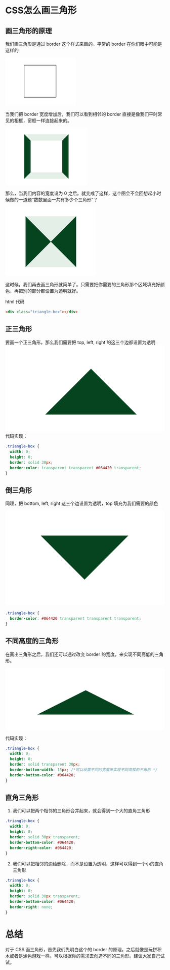 # CSS怎么画三角形

## 画三角形的原理

我们画三角形是通过 border 这个样式来画的。平常的 border 在你们眼中可能是这样的

![slim-border](../assets/images/triangle-slim-border.png)

当我们把 border 宽度增加后，我们可以看到相邻的 border 直接是像我们平时常见的相框，窗框一样连接起来的。

![blod-border](../assets/images/triangle-blod-border.png)

那么，当我们内容的宽度设为 0 之后。就变成了这样，这个图会不会回想起小时候做的一道题“数数里面一共有多少个三角形”？

![full-border](../assets/images/triangle-full-border.png)

这时候，我们再去画三角形就简单了。只需要把你需要的三角形那个区域填充好颜色，再把别的部分都设置为透明就好。

html 代码

```html
<div class="triangle-box"></div>
```

## 正三角形

要画一个正三角形，那么我们需要把 top, left, right 的这三个边都设置为透明
![triangle](../assets/images/triangle.png)
代码实现：

```css
.triangle-box {
  width: 0;
  height: 0;
  border: solid 30px;
  border-color: transparent transparent #064420 transparent;
}
```

## 倒三角形

同理，把 bottom, left, right 这三个边设置为透明，top 填充为我们需要的颜色

![slim-border](../assets/images/inverted-triangle.png)

```css
.triangle-box {
  border-color: #064420 transparent transparent transparent;
}
```

## 不同高度的三角形

在画出三角形之后，我们还可以通过改变 border 的宽度，来实现不同高低的三角形。

![short-triangle](../assets/images/short-triangle.png)

代码实现：

```css
.triangle-box {
  width: 0;
  height: 0;
  border: solid transparent 30px;
  border-bottom-width: 15px; /*可以设置不同的宽度来实现不同高矮的三角形 */
  border-bottom-color: #064420;
}
```

## 直角三角形

1. 我们可以把两个相邻的三角形合并起来，就会得到一个大的直角三角形

```css
.triangle-box {
  width: 0;
  height: 0;
  border: solid 30px transparent;
  border-bottom-color: #064420;
  border-right-color: #064420;
}
```

2. 我们可以把相邻的边给删除，而不是设置为透明，这样可以得到一个小的直角三角形

```css
.triangle-box {
  width: 0;
  height: 0;
  border: solid 30px transparent;
  border-bottom-color: #064420;
  border-right: none;
}
```

# 总结

对于 CSS 画三角形，首先我们先明白这个的 border 的原理。之后就像是玩拼积木或者是涂色游戏一样。可以根据你的需求去创造不同的三角形。建议大家自己试试。
